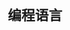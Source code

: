---
lang: zh-CN
title: 编程语言
description: Description of this page
lastUpdated: false
contributors: false
---